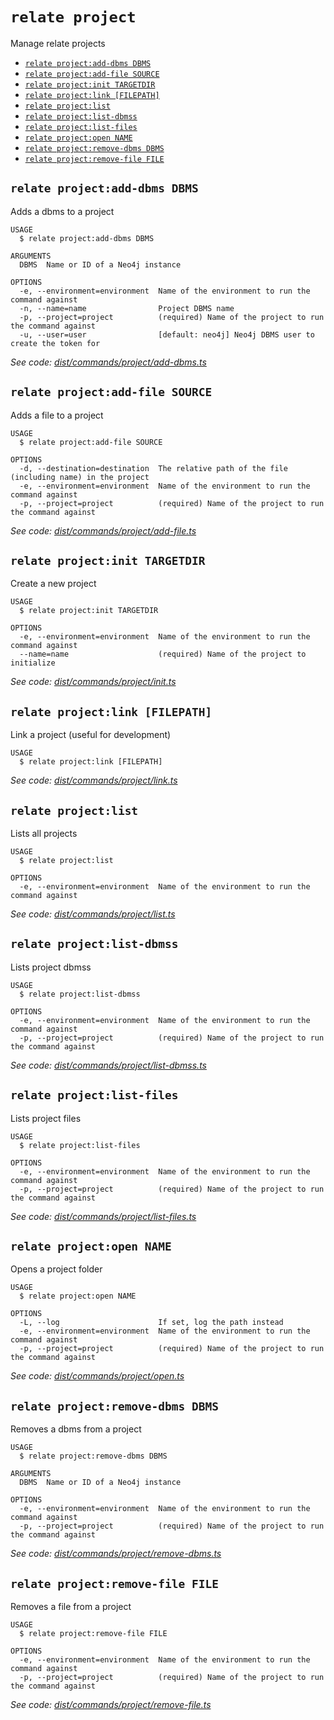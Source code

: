 `relate project`
================

Manage relate projects

* [`relate project:add-dbms DBMS`](#relate-projectadd-dbms-dbms)
* [`relate project:add-file SOURCE`](#relate-projectadd-file-source)
* [`relate project:init TARGETDIR`](#relate-projectinit-targetdir)
* [`relate project:link [FILEPATH]`](#relate-projectlink-filepath)
* [`relate project:list`](#relate-projectlist)
* [`relate project:list-dbmss`](#relate-projectlist-dbmss)
* [`relate project:list-files`](#relate-projectlist-files)
* [`relate project:open NAME`](#relate-projectopen-name)
* [`relate project:remove-dbms DBMS`](#relate-projectremove-dbms-dbms)
* [`relate project:remove-file FILE`](#relate-projectremove-file-file)

## `relate project:add-dbms DBMS`

Adds a dbms to a project

```
USAGE
  $ relate project:add-dbms DBMS

ARGUMENTS
  DBMS  Name or ID of a Neo4j instance

OPTIONS
  -e, --environment=environment  Name of the environment to run the command against
  -n, --name=name                Project DBMS name
  -p, --project=project          (required) Name of the project to run the command against
  -u, --user=user                [default: neo4j] Neo4j DBMS user to create the token for
```

_See code: [dist/commands/project/add-dbms.ts](https://github.com/neo-technology/relate/blob/v1.0.1-alpha.6/dist/commands/project/add-dbms.ts)_

## `relate project:add-file SOURCE`

Adds a file to a project

```
USAGE
  $ relate project:add-file SOURCE

OPTIONS
  -d, --destination=destination  The relative path of the file (including name) in the project
  -e, --environment=environment  Name of the environment to run the command against
  -p, --project=project          (required) Name of the project to run the command against
```

_See code: [dist/commands/project/add-file.ts](https://github.com/neo-technology/relate/blob/v1.0.1-alpha.6/dist/commands/project/add-file.ts)_

## `relate project:init TARGETDIR`

Create a new project

```
USAGE
  $ relate project:init TARGETDIR

OPTIONS
  -e, --environment=environment  Name of the environment to run the command against
  --name=name                    (required) Name of the project to initialize
```

_See code: [dist/commands/project/init.ts](https://github.com/neo-technology/relate/blob/v1.0.1-alpha.6/dist/commands/project/init.ts)_

## `relate project:link [FILEPATH]`

Link a project (useful for development)

```
USAGE
  $ relate project:link [FILEPATH]
```

_See code: [dist/commands/project/link.ts](https://github.com/neo-technology/relate/blob/v1.0.1-alpha.6/dist/commands/project/link.ts)_

## `relate project:list`

Lists all projects

```
USAGE
  $ relate project:list

OPTIONS
  -e, --environment=environment  Name of the environment to run the command against
```

_See code: [dist/commands/project/list.ts](https://github.com/neo-technology/relate/blob/v1.0.1-alpha.6/dist/commands/project/list.ts)_

## `relate project:list-dbmss`

Lists project dbmss

```
USAGE
  $ relate project:list-dbmss

OPTIONS
  -e, --environment=environment  Name of the environment to run the command against
  -p, --project=project          (required) Name of the project to run the command against
```

_See code: [dist/commands/project/list-dbmss.ts](https://github.com/neo-technology/relate/blob/v1.0.1-alpha.6/dist/commands/project/list-dbmss.ts)_

## `relate project:list-files`

Lists project files

```
USAGE
  $ relate project:list-files

OPTIONS
  -e, --environment=environment  Name of the environment to run the command against
  -p, --project=project          (required) Name of the project to run the command against
```

_See code: [dist/commands/project/list-files.ts](https://github.com/neo-technology/relate/blob/v1.0.1-alpha.6/dist/commands/project/list-files.ts)_

## `relate project:open NAME`

Opens a project folder

```
USAGE
  $ relate project:open NAME

OPTIONS
  -L, --log                      If set, log the path instead
  -e, --environment=environment  Name of the environment to run the command against
  -p, --project=project          (required) Name of the project to run the command against
```

_See code: [dist/commands/project/open.ts](https://github.com/neo-technology/relate/blob/v1.0.1-alpha.6/dist/commands/project/open.ts)_

## `relate project:remove-dbms DBMS`

Removes a dbms from a project

```
USAGE
  $ relate project:remove-dbms DBMS

ARGUMENTS
  DBMS  Name or ID of a Neo4j instance

OPTIONS
  -e, --environment=environment  Name of the environment to run the command against
  -p, --project=project          (required) Name of the project to run the command against
```

_See code: [dist/commands/project/remove-dbms.ts](https://github.com/neo-technology/relate/blob/v1.0.1-alpha.6/dist/commands/project/remove-dbms.ts)_

## `relate project:remove-file FILE`

Removes a file from a project

```
USAGE
  $ relate project:remove-file FILE

OPTIONS
  -e, --environment=environment  Name of the environment to run the command against
  -p, --project=project          (required) Name of the project to run the command against
```

_See code: [dist/commands/project/remove-file.ts](https://github.com/neo-technology/relate/blob/v1.0.1-alpha.6/dist/commands/project/remove-file.ts)_
